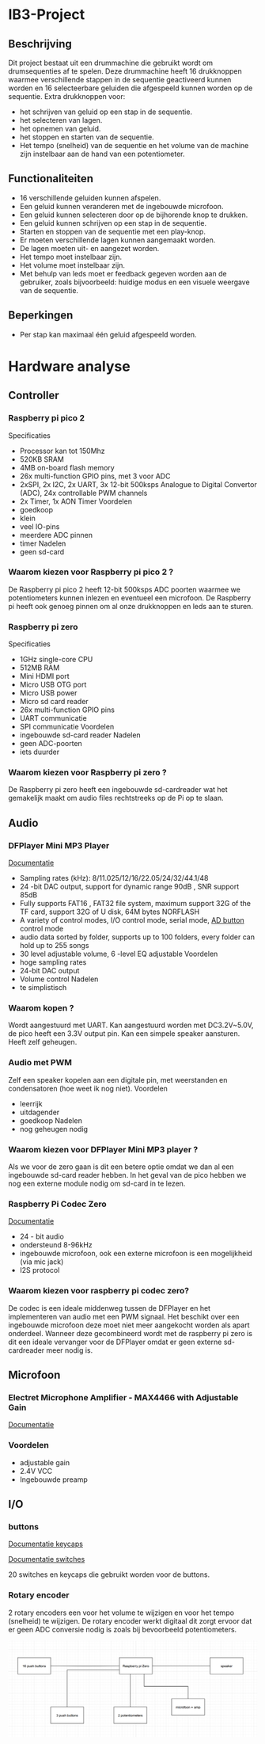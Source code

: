 # IB3-Project
## Beschrijving
Dit project bestaat uit een drummachine die gebruikt wordt om drumsequenties af te spelen. Deze drummachine heeft 16 drukknoppen waarmee verschillende stappen in de sequentie geactiveerd kunnen worden en 16 selecteerbare geluiden die afgespeeld kunnen worden op de sequentie. 
Extra drukknoppen voor:
- het schrijven van geluid op een stap in de sequentie.
- het selecteren van lagen.
- het opnemen van geluid.
- het stoppen en starten van de sequentie.
- Het tempo (snelheid) van de sequentie en het volume van de machine zijn instelbaar aan de hand van een potentiometer.

## Functionaliteiten
- 16 verschillende geluiden kunnen afspelen.
- Een geluid kunnen veranderen met de ingebouwde microfoon.
- Een geluid kunnen selecteren door op de bijhorende knop te drukken.
- Een geluid kunnen schrijven op een stap in de sequentie.
- Starten en stoppen van de sequentie met een play-knop.
- Er moeten verschillende lagen kunnen aangemaakt worden.
- De lagen moeten uit- en aangezet worden.
- Het tempo moet instelbaar zijn.
- Het volume moet instelbaar zijn.
- Met behulp van leds moet er feedback gegeven worden aan de gebruiker, zoals bijvoorbeeld: huidige modus en een visuele weergave van de sequentie.

## Beperkingen
- Per stap kan maximaal één geluid afgespeeld worden.
  
# Hardware analyse
## Controller
### Raspberry pi pico 2
Specificaties
- Processor kan tot 150Mhz
- 520KB SRAM
- 4MB on-board flash memory
- 26x multi-function GPIO pins, met 3 voor ADC
- 2xSPI, 2x I2C, 2x UART, 3x 12-bit 500ksps Analogue to Digital Convertor (ADC), 24x controllable PWM channels
- 2x Timer, 1x AON Timer
Voordelen
- goedkoop
- klein
- veel IO-pins
- meerdere ADC pinnen
- timer
Nadelen
- geen sd-card
### Waarom kiezen voor Raspberry pi pico 2 ?
De Raspberry pi pico 2 heeft 12-bit 500ksps ADC poorten waarmee we potentiometers kunnen inlezen en eventueel een microfoon. De Raspberry pi heeft ook genoeg pinnen om al onze drukknoppen en leds aan te sturen. 
### Raspberry pi zero
Specificaties
- 1GHz single-core CPU
- 512MB RAM
- Mini HDMI port
- Micro USB OTG port
- Micro USB power
- Micro sd card reader
- 26x multi-function GPIO pins 
- UART communicatie
- SPI communicatie
Voordelen
- ingebouwde sd-card reader
Nadelen
- geen ADC-poorten
- iets duurder
### Waarom kiezen voor Raspberry pi zero ? 
De Raspberry pi zero heeft een ingebouwde sd-cardreader wat het gemakelijk maakt om audio files rechtstreeks op de Pi op te slaan.
## Audio
  
### DFPlayer Mini MP3 Player
[Documentatie](https://wiki.dfrobot.com/DFPlayer_Mini_SKU_DFR0299)
- Sampling rates (kHz): 8/11.025/12/16/22.05/24/32/44.1/48
- 24 -bit DAC output, support for dynamic range 90dB , SNR support 85dB
- Fully supports FAT16 , FAT32 file system, maximum support 32G of the TF card, support 32G of U disk, 64M bytes NORFLASH
- A variety of control modes, I/O control mode, serial mode, [AD button](https://www.dfrobot.com/product-2267.html) control mode
- audio data sorted by folder, supports up to 100 folders, every folder can hold up to 255 songs
- 30 level adjustable volume, 6 -level EQ adjustable
Voordelen
- hoge sampling rates
- 24-bit DAC output
- Volume control
Nadelen
- te simplistisch
### Waarom kopen ? 
Wordt aangestuurd met UART. Kan aangestuurd worden met DC3.2V~5.0V, de pico heeft een 3.3V output pin. Kan een simpele speaker aansturen. Heeft zelf geheugen.

### Audio met PWM
Zelf een speaker kopelen aan een digitale pin, met weerstanden en condensatoren (hoe weet ik nog niet).
Voordelen
- leerrijk
- uitdagender
- goedkoop
Nadelen
- nog geheugen nodig
### Waarom kiezen voor DFPlayer Mini MP3 player ? 
Als we voor de zero gaan is dit een betere optie omdat we dan al een ingebouwde sd-card reader hebben. In het geval van de pico hebben we nog een externe module nodig om sd-card in te lezen.

### Raspberry Pi Codec Zero
[Documentatie](https://www.raspberrypi.com/documentation/accessories/audio.html)
- 24 - bit audio
- ondersteund 8-96kHz
- ingebouwde microfoon, ook een externe microfoon is een mogelijkheid (via mic jack)
- I2S protocol

### Waarom kiezen voor raspberry pi codec zero?
De codec is een ideale middenweg tussen de DFPlayer en het implementeren van audio met een PWM signaal. Het beschikt over een ingebouwde microfoon deze moet niet meer aangekocht worden als apart onderdeel. Wanneer deze gecombineerd wordt met de raspberry pi zero is dit een ideale vervanger voor de DFPlayer omdat er geen externe sd-cardreader meer nodig is. 

## Microfoon
### Electret Microphone Amplifier - MAX4466 with Adjustable Gain
[Documentatie](https://www.adafruit.com/product/1063)
### Voordelen
- adjustable gain
- 2.4V VCC
- Ingebouwde preamp

## I/O
  
### buttons
[Documentatie keycaps](https://www.amazon.com/Elacgap-Transparent-Material-switches-Mechanical/dp/B0CQ2WZB8S/ref=sr_1_9?crid=YM6DQYJSAKNF&dib=eyJ2IjoiMSJ9.a8UF2Mj67kZUtZrow3BnSLxZQUTPrFePQBuwU3tB_7XzodT58mX1zWMub-_5vLjoxxpBtWtubWXcrqtkW4OMIFENDgWNBe05JpXigrmocyNmBtvOai1FVcBmZUU5ddfN7_nwK6zTQ8z5JTOpf9cCdlhTWrX0dNPJLY1g1lc2HdSiq8jC--ohGpv4cCYV9Pa_g-l2uOAcr4TN34AA-YiHE_V9DBGwnN1c1eSUeegL61M.Ut9my8nrj7t_HhIGRRJVnh_cV6DGgViXSmyjuT4dN1M&dib_tag=se&keywords=transparent%2Bkeycaps&qid=1739887435&sprefix=transparent%2Bkeycaps%2Caps%2C196&sr=8-9&th=1)

[Documentatie switches](https://keygem.com/products/cherry-mx-clear)

20 switches en keycaps die gebruikt worden voor de buttons. 

### Rotary encoder
2 rotary encoders een voor het volume te wijzigen en voor het tempo (snelheid) te wijzigen. De rotary encoder werkt digitaal dit zorgt ervoor dat er geen ADC conversie nodig is zoals bij bevoorbeeld potentiometers. 



![image info](./media/blokschema-componenten.png)
